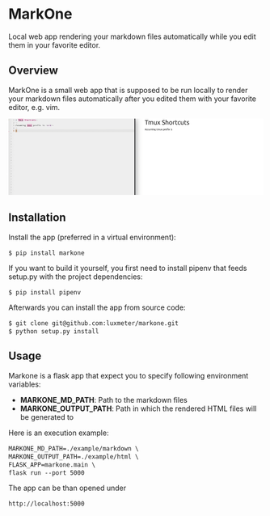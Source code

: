 # MarkOne

Local web app rendering your markdown files automatically while you edit them in your favorite editor.

## Overview

MarkOne is a small web app that is supposed to be run locally
to render your markdown files automatically after you edited them
with your favorite editor, e.g. vim.

![MarkOne](https://raw.githubusercontent.com/luxmeter/markone/master/markone.gif)

## Installation

Install the app (preferred in a virtual environment):

    $ pip install markone

If you want to build it yourself, you first need to install pipenv
that feeds setup.py with the project dependencies:

    $ pip install pipenv

Afterwards you can install the app from source code:

    $ git clone git@github.com:luxmeter/markone.git
    $ python setup.py install


## Usage

Markone is a flask app that expect you to specify following environment variables:

* **MARKONE_MD_PATH**: Path to the markdown files
* **MARKONE_OUTPUT_PATH**: Path in which the rendered HTML files will be generated to

Here is an execution example:

    MARKONE_MD_PATH=./example/markdown \
    MARKONE_OUTPUT_PATH=./example/html \
    FLASK_APP=markone.main \
    flask run --port 5000

The app can be than opened under

    http://localhost:5000

